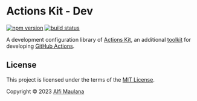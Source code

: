 # Actions Kit - Dev

[![npm version](https://img.shields.io/npm/v/@actions-kit/dev)](https://www.npmjs.com/package/@actions-kit/dev)
[![build status](https://img.shields.io/github/actions/workflow/status/threeal/actions-kit/build.yml?branch=dev@latest)](https://github.com/threeal/actions-kit/actions/workflows/build.yml?query=branch%3Adev%40latest)

A development configuration library of [Actions Kit](https://github.com/threeal/actions-kit), an additional [toolkit](https://github.com/actions/toolkit) for developing [GitHub Actions](https://github.com/features/actions).

## License

This project is licensed under the terms of the [MIT License](./LICENSE).

Copyright © 2023 [Alfi Maulana](https://github.com/threeal)
